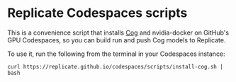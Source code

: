 # Replicate Codespaces scripts

This is a convenience script that installs [Cog](https://github.com/replicate/cog) and nvidia-docker on GitHub's GPU Codespaces, so you can build run and push Cog models to Replicate.

To use it, run the following from the terminal in your Codespaces instance:

```
curl https://replicate.github.io/codespaces/scripts/install-cog.sh | bash
```
